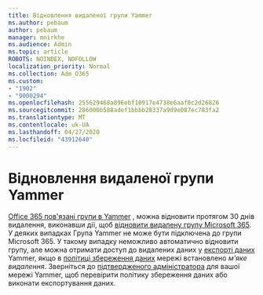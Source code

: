 ```yaml
---
title: Відновлення видаленої групи Yammer
ms.author: pebaum
author: pebaum
manager: mnirkhe
ms.audience: Admin
ms.topic: article
ROBOTS: NOINDEX, NOFOLLOW
localization_priority: Normal
ms.collection: Adm_O365
ms.custom:
- "1902"
- "9000294"
ms.openlocfilehash: 255629468a896ebf10917e4738e6aaf8c2d26826
ms.sourcegitcommit: 286000b588adef1bbbb28337a9d9e087ec783fa2
ms.translationtype: MT
ms.contentlocale: uk-UA
ms.lasthandoff: 04/27/2020
ms.locfileid: "43912640"
---
```

# <a name="restore-a-deleted-yammer-group"></a>Відновлення видаленої групи Yammer

[Office 365 пов'язані групи в Yammer](https://docs.microsoft.com/yammer/manage-yammer-groups/yammer-and-office-365-groups) , можна відновити протягом 30 днів видалення, виконавши дії, щоб [відновити видалену групу Microsoft 365](https://docs.microsoft.com/office365/admin/create-groups/restore-deleted-group).
У деяких випадках Група Yammer не може бути підключена до групи Microsoft 365. У такому випадку неможливо автоматично відновити групу, але можна отримати доступ до видалених даних у [експорті даних](https://docs.microsoft.com/yammer/manage-security-and-compliance/export-yammer-enterprise-data) Yammer, якщо в [політиці збереження даних](https://docs.microsoft.com/yammer/manage-security-and-compliance/manage-data-compliance) мережі встановлено *м'яке видалення*. Зверніться до [підтвердженого адміністратора](https://docs.microsoft.com/yammer/manage-yammer-users/manage-yammer-admins) для вашої мережі Yammer, щоб перевірити політику збереження даних або виконати експортування даних.
